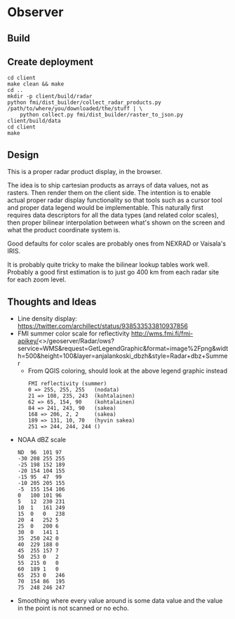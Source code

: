 # Observer

## Build

## Create deployment

    cd client
    make clean && make
    cd ..
    mkdir -p client/build/radar
    python fmi/dist_builder/collect_radar_products.py /path/to/where/you/downloaded/the/stuff | \
        python collect.py fmi/dist_builder/raster_to_json.py client/build/data
    cd client
    make


## Design

This is a proper radar product display, in the browser.

The idea is to ship cartesian products as arrays of data values, not as
rasters.  Then render them on the client side.  The intention is to enable
actual proper radar display functionality so that tools such as a cursor tool
and proper data legend would be implementable.  This naturally first requires
data descriptors for all the data types (and related color scales), then
proper bilinear interpolation between what's shown on the screen and what the
product coordinate system is.

Good defaults for color scales are probably ones from NEXRAD or Vaisala's
IRIS.

It is probably quite tricky to make the bilinear lookup tables work well.
Probably a good first estimation is to just go 400 km from each radar site for
each zoom level.


## Thoughts and Ideas
 - Line density display:
   https://twitter.com/archillect/status/938533533810937856
 - FMI summer color scale for reflectivity
   http://wms.fmi.fi/fmi-apikey/<>/geoserver/Radar/ows?service=WMS&request=GetLegendGraphic&format=image%2Fpng&width=500&height=100&layer=anjalankoski_dbzh&style=Radar+dbz+Summer
   - From QGIS coloring, should look at the above legend graphic instead
     ```
     FMI reflectivity (summer)
     0 => 255, 255, 255   (nodata)
     21 => 108, 235, 243  (kohtalainen)
     62 => 65, 154, 90    (kohtalainen)
     84 => 241, 243, 90   (sakea)
     168 => 206, 2, 2     (sakea)
     189 => 131, 10, 70   (hyvin sakea)
     251 => 244, 244, 244 ()
     ```
 - NOAA dBZ scale
   ```
   ND  96  101 97
   -30 208 255 255
   -25 198 152 189
   -20 154 104 155
   -15 95  47  99
   -10 205 205 155
   -5  155 154 106
   0   100 101 96
   5   12  230 231
   10  1   161 249
   15  0   0   238
   20  4   252 5
   25  0   200 6
   30  0   141 1
   35  250 242 0
   40  229 188 0
   45  255 157 7
   50  253 0   2
   55  215 0   0
   60  189 1   0
   65  253 0   246
   70  154 86  195
   75  248 246 247
   ```
 - Smoothing where every value around is some data value and the value in the
   point is not scanned or no echo.
